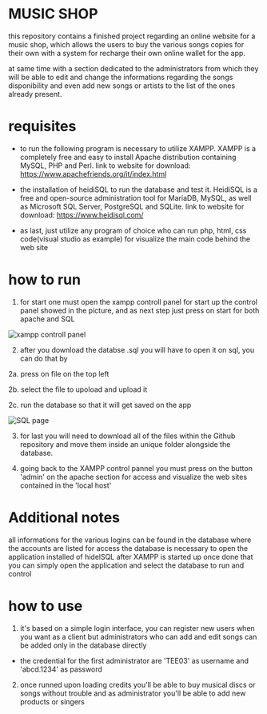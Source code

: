 # MUSIC SHOP

this repository contains a finished project regarding an online website for a music shop,
which allows the users to buy the various songs copies for their own with a system for recharge their own
online wallet for the app.

at same time with a section dedicated to the administrators from which they will be able to 
edit and change the informations regarding the songs disponibility and even add new songs
or artists to the list of the ones already present.

# requisites


* to run the following program is necessary to utilize XAMPP.
XAMPP is a completely free and easy to install Apache distribution containing MySQL, PHP and Perl.
link to website for download: https://www.apachefriends.org/it/index.html


* the installation of heidiSQL to run the database and test it.
HeidiSQL is a free and open-source administration tool for MariaDB, MySQL, as well as Microsoft SQL Server, PostgreSQL and SQLite.
link to website for download: https://www.heidisql.com/

* as last, just utilize any program of choice who can run php, html, css code(visual studio as example) for visualize the main code behind the web site

# how to run

1. for start one must open the xampp controll panel for start up the control panel showed in the picture,
and as next step just press on start for both apache and SQL

![xampp controll panel](https://images.javatpoint.com/tutorial/xampp/images/xampp-control-panel12.png)

2. after you download the databse .sql you will have to open it on sql, you can do that by

2a. press on file on the top left

2b. select the file to upoload and upload it

2c. run the database so that it will get saved on the app

![SQL page](https://i0.wp.com/blogs.embarcadero.com/wp-content/uploads/2021/05/Screenshot-2021-05-23-195219-1775337.png?resize=707%2C437&ssl=1)

3. for last you will need to download all of the files within the Github repository and move them inside an unique folder alongside the database.

4. going back to the XAMPP control pannel you must press on the button 'admin' on the apache section for access and visualize the web sites contained 
in the 'local host' 

# Additional notes

all informations for the various logins can be found in the database where the accounts are listed
for access the database is necessary to open the application installed of hidelSQL after XAMPP is started up
once done that you can simply open the application and select the database to run and control


# how to use

1. it's based on a simple login interface, you can register new users when you want as a client
but administrators who can add and edit songs can be added only in the database directly
  * the credential for the first administrator are 'TEE03' as username and 'abcd.1234' as password

2. once runned upon loading credits you'll be able to buy musical discs or songs without trouble and as administrator you'll be able to add new products or singers
